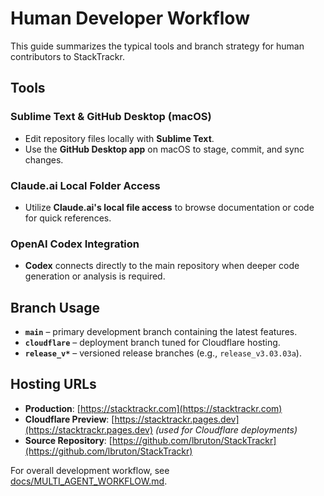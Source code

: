 # Human Developer Workflow

This guide summarizes the typical tools and branch strategy for human contributors to StackTrackr.

## Tools

### Sublime Text & GitHub Desktop (macOS)
- Edit repository files locally with **Sublime Text**.
- Use the **GitHub Desktop app** on macOS to stage, commit, and sync changes.

### Claude.ai Local Folder Access
- Utilize **Claude.ai's local file access** to browse documentation or code for quick references.

### OpenAI Codex Integration
- **Codex** connects directly to the main repository when deeper code generation or analysis is required.

## Branch Usage

- **`main`** – primary development branch containing the latest features.
- **`cloudflare`** – deployment branch tuned for Cloudflare hosting.
- **`release_v*`** – versioned release branches (e.g., `release_v3.03.03a`).

## Hosting URLs

- **Production**: [https://stacktrackr.com](https://stacktrackr.com)
- **Cloudflare Preview**: [https://stacktrackr.pages.dev](https://stacktrackr.pages.dev) *(used for Cloudflare deployments)*
- **Source Repository**: [https://github.com/lbruton/StackTrackr](https://github.com/lbruton/StackTrackr)

For overall development workflow, see [docs/MULTI_AGENT_WORKFLOW.md](MULTI_AGENT_WORKFLOW.md).
